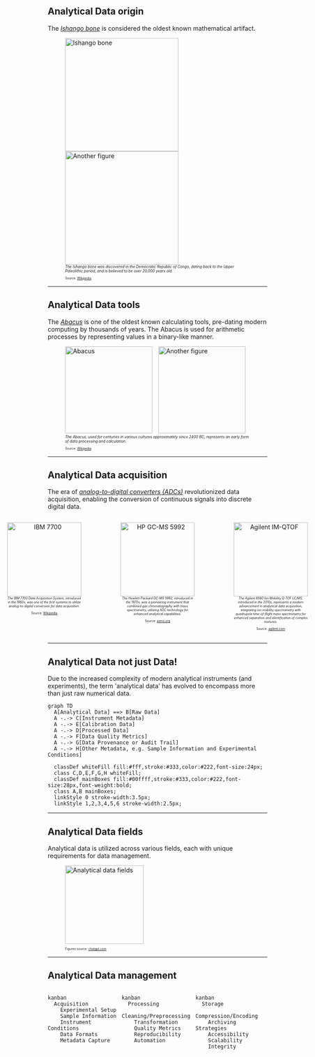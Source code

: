 ## Analytical Data <span class="post-it-strip">origin</span>

The [*Ishango bone*](https://en.wikipedia.org/wiki/Ishango_bone) is considered the oldest known mathematical artifact.

<figure>
  <img src="resources\figures\01_analyticalDataChallenges\Ishango_bone.jpg" data-preview-image alt="Ishango bone" height="260" style="display:inline-block; vertical-align:center; margin-right:10px;"/>
  <img src="resources\figures\01_analyticalDataChallenges\Ishango_bone_2.jpeg" data-preview-image alt="Another figure" height="260" style="display:inline-block; vertical-align:center;"/>
  <figcaption style="font-size: 0.6em;"><em>The Ishango bone was discovered in the Democratic Republic of Congo, dating back to the Upper Paleolithic period, and is believed to be over 20,000 years old.</em></figcaption>
  <p style="font-size: 0.5em;">Source: <a href="https://en.wikipedia.org/wiki/Ishango_bone">Wikipedia</a></p>
</figure>

---

## Analytical Data <span class="post-it-strip">tools</span>

The [*Abacus*](https://en.wikipedia.org/wiki/Abacus) is one of the oldest known calculating tools, pre-dating modern computing by thousands of years. The Abacus is used for arithmetic processes by representing values in a binary-like manner.

<figure>
  <img src="resources/figures/01_analyticalDataChallenges/Abacus.png" data-preview-image alt="Abacus" height="200" style="display:inline-block; vertical-align:center; margin-right:10px;"/>
  <img src="resources/figures/01_analyticalDataChallenges/Abacus_2.jpg" data-preview-image alt="Another figure" height="200" style="display:inline-block; vertical-align:center;"/>
  <figcaption style="font-size: 0.6em;"><em>The Abacus, used for centuries in various cultures approximately since 2400 BC, represents an early form of data processing and calculation.</em></figcaption>
  <p style="font-size: 0.5em;">Source: <a href="https://en.wikipedia.org/wiki/Abacus">Wikipedia</a></p>
</figure>

---

## Analytical Data <span class="post-it-strip">acquisition</span>

The era of [*analog-to-digital converters (ADCs)*](https://dewesoft.com/blog/history-of-analog-to-digital-converters) revolutionized data acquisition, enabling the conversion of continuous signals into discrete digital data.

<div style="display: flex; justify-content: center; align-items: flex-start; gap: 10px;">
  <div style="text-align: center; width: 300px;">
    <figure>
      <img src="resources/figures/01_analyticalDataChallenges/IBM_7700_System_Photo.png" data-preview-image alt="IBM 7700" height="170" style="display:inline-block; vertical-align:center;"/>
      <figcaption style="font-size: 0.5em;"><em>The IBM 7700 Data Acquisition System, introduced in the 1960s, was one of the first systems to utilize analog-to-digital conversion for data acquisition.</em></figcaption>
      <p style="font-size: 0.5em;">Source: <a href="https://en.wikipedia.org/wiki/IBM_7700_Data_Acquisition_System">Wikipedia</a></p>
    </figure>
  </div>
  <div style="text-align: center; width: 300px;">
    <figure>
      <img src="resources/figures/01_analyticalDataChallenges/Hewlett-Packard GC-MS 5992.png" data-preview-image alt="HP GC-MS 5992" height="170" style="display:inline-block; vertical-align:center;"/>
      <figcaption style="font-size: 0.5em;"><em>The Hewlett-Packard GC-MS 5992, introduced in the 1970s, was a pioneering instrument that combined gas chromatography with mass spectrometry, utilizing ADC technology for enhanced analytical capabilities.
      </em></figcaption>
      <p style="font-size: 0.5em;">Source: <a href="https://www.asms.org/docs/history-posters/hp5992.pdf?sfvrsn=2">asms.org</a></p>
    </figure>
  </div>
  <div style="text-align: center; width: 300px;">
    <figure>
      <img src="resources/figures/01_analyticalDataChallenges/Agilent IM-QTOF.jpg" data-preview-image alt="Agilent IM-QTOF" height="170" style="display:inline-block; vertical-align:center;"/>
      <figcaption style="font-size: 0.5em;"><em>The Agilent 6560 Ion Mobility Q-TOF LC/MS, introduced in the 2010s, represents a modern advancement in analytical data acquisition, integrating ion mobility spectrometry with quadrupole time-of-flight mass spectrometry for enhanced separation and identification of complex mixtures.
      </em></figcaption>
      <p style="font-size: 0.5em;">Source: <a href="https://www.agilent.com/en/product/liquid-chromatography-mass-spectrometry-lc-ms/lc-ms-instruments/quadrupole-time-of-flight-lc-ms/6560-ion-mobility-lc-q-tof">agilent.com</a></p>
    </figure>
  </div>
</div>

---

## Analytical Data <span class="post-it-strip">not just Data!</span>

Due to the increased complexity of modern analytical instruments (and experiments), the term 'analytical data' has evolved to encompass more than just raw numerical data.

```mermaid
graph TD
  A[Analytical Data] ==> B[Raw Data]
  A -.-> C[Instrument Metadata]
  A -.-> E[Calibration Data]
  A -.-> D[Processed Data]
  A -.-> F[Data Quality Metrics]
  A -.-> G[Data Provenance or Audit Trail]
  A -.-> H[Other Metadata, e.g. Sample Information and Experimental Conditions]

  classDef whiteFill fill:#fff,stroke:#333,color:#222,font-size:24px;
  class C,D,E,F,G,H whiteFill;
  classDef mainBoxes fill:#00ffff,stroke:#333,color:#222,font-size:28px,font-weight:bold;
  class A,B mainBoxes;
  linkStyle 0 stroke-width:3.5px;
  linkStyle 1,2,3,4,5,6 stroke-width:2.5px;
```

---

## Analytical Data <span class="post-it-strip">fields</span>

Analytical data is utilized across various fields, each with unique requirements for data management.

<figure>
  <img src="resources/figures/01_analyticalDataChallenges/analytical_data_fields.png" data-preview-image alt="Analytical data fields" height="180" style="display:inline-block; vertical-align:center; margin-right:10px;"/>
  <p style="font-size: 0.5em;">Figures source: <a href="https://chatgpt.com/">chatgpt.com</a></p>
</figure>

---

## Analytical Data <span class="post-it-strip">management</span>

<div style="display: flex; gap: 5px; align-items: flex-start; flex-wrap: wrap;height: 100%;">
  <div style="flex: 1; min-width: 150px;">

  ```mermaid
  kanban
    Acquisition
      Experimental Setup
      Sample Information
      Instrument Conditions
      Data Formats
      Metadata Capture
  ```
  
  </div>
  <div class="fragment" style="flex: 1; min-width: 150px;">
  
  ```mermaid
  kanban
    Processing
      Cleaning/Preprocessing
      Transformation
      Quality Metrics
      Reproducibility
      Automation
  ```
  
  </div>
  <div class="fragment" style="flex: 1; min-width: 150px;">
  
  ```mermaid
  kanban
    Storage
      Compression/Encoding
      Archiving Strategies
      Accessibility
      Scalability
      Integrity
  ```
  
  </div>
  <div class="fragment" style="flex: 1; min-width: 150px;">
  
  ```mermaid
  kanban
    Provenance
      Audit Trail
      Standard Protocols
      Versioning
      Workflow Management
      Retrospective Analysis
  ```
  
  </div>
  <div class="fragment" style="flex: 1; min-width: 150px;">
  
  ```mermaid
  kanban
    Reporting
      Visualization
      Interpretation
      Collaboration
      Export Formats
      Certification
  ```
  
  </div>
</div>

---

## Analytical Data <span class="post-it-strip">challenges</span>

<figure>
  <img src="resources/figures/01_analyticalDataChallenges/ACD_LABS_AS.png" data-preview-image alt="Analytical data fields" height="300" style="display:inline-block; vertical-align:center; margin-right:10px;"/>
  <p style="font-size: 0.7em;">Sources: 
  <a href="https://theanalyticalscientist.com/issues/2023/articles/apr/demystifying-analytical-data-management">theanalyticalscientist.com</a> and <a href="https://bit.ly/3ZNKQkf">ACD/Labs, The Analytical Data Management Report 2022</a>
  </p>
</figure>
<!-- https://theanalyticalscientist.videomarketingplatform.co/secret/83973388/a59993e289845aebb1a1e73d2bb282e6 -->

---

## Further reading

<div style="display: flex; justify-content: center; align-items: center; gap: 10px;">
  <div style="width: 300px;">
    <figure style="margin: 0;">
      <img src="resources/figures/01_analyticalDataChallenges/wiley_book.jpg" data-preview-image alt="Wiley Book" height="400" style="display:inline-block;"/>
    </figure>
  </div>
  <div style="width: 350px; text-align: justify;">
    <p>
      Provides an essential source of information and guidance on practical implementation on topics related to digitization and automation for all points in the laboratory value chain.<br>
      <br>
      <br>
      <figcaption style="font-size: 0.5em;"><em>Teutenberg et al.<br>ISBN: 978-3-527-35265-4<br>September 2025</em></figcaption>
    </p>
  </div>
</div>

---

## Analytical Data <span class="post-it-strip">heterogeneity</span>

<div style="display: flex; justify-content: center; align-items: center;">
  <div class="tab-content active lab-figure-tab" data-tab="lab-figure" style="position: relative;height:400px">
    <figure>
      <img src="resources/figures/01_analyticalDataChallenges/wiley_book_cover.png" data-preview-image alt="Wiley Book Cover" height="350" style="display:inline-block;"/>
    </figure>
    <a href="https://www.iuta.de/forschung/analytik-messtechnik/futurelab-nrw/" style="font-size: 0.6em; position: absolute; top: 5%; left: 50%; transform: translate(-50%, -50%); text-align: center;">
        FutureLab.NRW
    </a>
  </div>
  <div id="BVCZ_pH_plot" class="tab-content signal BVCZ_pH_plot-tab" data-tab="BVCZ_pH_plot" style="width:920px;height:400px;"></div>
  <div id="BVCZ_DAD_plot" class="tab-content signal BVCZ_DAD_plot-tab" data-tab="BVCZ_DAD_plot" style="width:920px;height:400px;"></div>
  <div id="BVCZ_HRMS_plot" class="tab-content signal BVCZ_HRMS_plot-tab" data-tab="BVCZ_HRMS_plot" style="width:920px;height:400px;"></div>
  <div id="Processed_BVCZ_HRMS_plot" class="tab-content signal Processed_BVCZ_HRMS_plot-tab" data-tab="Processed_BVCZ_HRMS_plot" style="position: relative;">
    <div id="BVCZ_ProcessedPlot" style="width:920px;height:400px;"></div>
    <a href="https://odea-project.github.io/StreamFind/articles/index.html" style="font-size: 0.6em; position: absolute; top: 20%; left: 50%; transform: translate(-50%, -50%); text-align: center;">
        More details in articles section of odea-project.github.io/StreamFind
    </a>
  </div>
</div>
<div class="tabs">
  <div class="tab active lab-figure-tab" data-tab="lab-figure">Lab</div>
  <div class="tab signal BVCZ_pH_plot-tab" data-tab="BVCZ_pH_plot">pH</div>
  <div class="tab signal BVCZ_DAD_plot-tab" data-tab="BVCZ_DAD_plot">LC-DAD</div>
  <div class="tab signal BVCZ_HRMS_plot-tab" data-tab="BVCZ_HRMS_plot">LC-HRMS</div>
  <div class="tab signal Processed_BVCZ_HRMS_plot-tab" data-tab="Processed_BVCZ_HRMS_plot">Processed LC-HRMS</div>
</div>

<script>
  const samples = Array.from({length: 20}, (_, i) => i + 1);
  const mean = 7;
  const stddev = 0.7;
  let pH = Array.from({length: 19}, () =>
    Math.min(14, Math.max(1, (mean + stddev * (Math.random() * 2 - 1)).toFixed(2)))
  );
  const outlier = (Math.random() > 0.5) ? 1.2 : 13.5;
  const outlierIndex = Math.floor(Math.random() * 20);
  pH.splice(outlierIndex, 0, outlier.toFixed(2));
  const trace = {
    x: samples,
    y: pH,
    type: 'scatter',
    mode: 'lines+markers',
    name: 'pH',
    marker: { color: '#00d0ff' },
    line: { color: '#00d0ff' }
  };
  const layout = {
    title: {
      text: 'pH Value of 20 Samples',
      font: { color: '#fff' }
    },
    xaxis: {
      title: {
        text: 'Sample',
        color: '#fff'
      },
      color: '#fff',
      linecolor: '#fff',
      tickcolor: '#fff'
    },
    yaxis: {
      title: {
        text: 'pH',
        color: '#fff'
      },
      color: '#fff',
      range: [0, 14],
      linecolor: '#fff',
      tickcolor: '#fff'
    },
    legend: {
      font: {
        color: '#fff'
      }
    },
    plot_bgcolor: '#000000',
    paper_bgcolor: '#000000',
    font: { color: '#fff' }
  };
  Reveal.on('slidechanged', function(event) {
    if (event.currentSlide.querySelector('#BVCZ_pH_plot')) {
      Plotly.newPlot('BVCZ_pH_plot', [trace], layout);
    }
  });
</script>

<script>
  Reveal.on('slidechanged', function(event) {
    if (event.currentSlide.querySelector('#BVCZ_DAD_plot')) {
      d3.csv('resources/data/01_analyticalDataChallenges/DAD_BVCZ_Chromatograms.csv').then(function(data) {
        const groups = {};
        data.forEach(row => {
          const analysis = row.analysis;
          if (!groups[analysis]) {
            groups[analysis] = { x: [], y: [] };
          }
          groups[analysis].x.push(Number(row.rt));
          groups[analysis].y.push(Number(row.intensity));
        });
        const traces = Object.keys(groups).map(analysis => ({
          x: groups[analysis].x,
          y: groups[analysis].y,
          mode: 'lines',
          name: analysis,
          type: 'scatter'
        }));
        const layout = {
          title: {
            text: 'Monoclonal Antibody Bevacizumab LC-DAD (214,4 nm) Chromatograms of 18 Analyses',
            font: { color: '#fff' }
          },
          xaxis: {
            title: {
              text: 'Retention Time / seconds',
              color: '#fff'
            },
            color: '#fff',
            linecolor: '#fff',
            tickcolor: '#fff'
          },
          yaxis: {
            title: {
              text: 'Absorbance / U.A.',
              color: '#fff'
            },
            color: '#fff',
            linecolor: '#fff',
            tickcolor: '#fff'
          },
          legend: {
            font: {
              color: '#fff'
            }
          },
          plot_bgcolor: '#000000',
          paper_bgcolor: '#000000',
          font: { color: '#fff' }
        };
        Plotly.newPlot('BVCZ_DAD_plot', traces, layout, {responsive: true, scrollZoom: true});
      });
    }
  });
</script>

<script>
  Reveal.on('slidechanged', function(event) {
    if (event.currentSlide.querySelector('#BVCZ_HRMS_plot')) {
      d3.csv('resources/data/01_analyticalDataChallenges/MS_BVCZ_Spectra.csv').then(function(data) {
        const groups = {};
        data.forEach(row => {
          const group = `${row.rt}`;
          if (!groups[group]) {
            groups[group] = { x: [], y: [], z: []};
          }
          groups[group].x.push(Number(row.rt));
          groups[group].y.push(Number(row.mz));
          groups[group].z.push(Number(row.intensity));
        });
        const traces = Object.keys(groups).map(group => ({
          x: groups[group].x,
          y: groups[group].y,
          z: groups[group].z,
          mode: 'lines',
          type: 'scatter3d',
          name: group,
          showlegend: false,
        }));
        const layout = {
          title: {
            text: 'Monoclonal Antibody Bevacizumab LC-HRMS Spectra',
            font: { color: '#fff' }
          },
          scene: {
            xaxis: {
              title: {
                text: 'Retention Time / seconds',
                color: '#fff'
              },
              color: '#fff',
              linecolor: '#fff',
              tickcolor: '#fff'
            },
            yaxis: {
              title: {
                text: '<i>m/z</i>',
                color: '#fff'
              },
              color: '#fff',
              linecolor: '#fff',
              tickcolor: '#fff'
            },
            zaxis: {
              title: {
                text: 'Intensity / Counts',
                color: '#fff'
              },
              color: '#fff',
              linecolor: '#fff',
              tickcolor: '#fff'
            }
          },
          legend: {
            font: {
              color: '#fff'
            }
          },
          plot_bgcolor: '#000000',
          paper_bgcolor: '#000000',
          font: { color: '#fff' },
          autosize: false,
          width: 900,
          height: 400,
          margin: {
            l: 0,
            r: 0,
            b: 0,
            t: 40,
            pad: 0
          },
        };
        Plotly.newPlot('BVCZ_HRMS_plot', traces, layout, {responsive: true, scrollZoom: true});
      });
    }
  });
</script>

<script>
  Reveal.on('slidechanged', function(event) {
    if (event.currentSlide.querySelector('#BVCZ_ProcessedPlot')) {
      d3.csv('resources/data/01_analyticalDataChallenges/MS_BVCZ_Spectra_Processed.csv').then(function(data) {
        const groups = {};
        data.forEach(row => {
          const analysis = row.analysis;
          if (!groups[analysis]) {
            groups[analysis] = { x: [], y: [] };
          }
          groups[analysis].x.push(Number(row.mass));
          groups[analysis].y.push(Number(row.intensity));
        });
        const traces = Object.keys(groups).map(analysis => ({
          x: groups[analysis].x,
          y: groups[analysis].y,
          mode: 'lines',
          name: analysis,
          type: 'scatter'
        }));
        const layout = {
          title: {
            text: 'Processed Monoclonal Antibody Bevacizumab LC-HRMS Spectra',
            font: { color: '#fff' }
          },
          xaxis: {
            title: {
              text: 'Mass / Da',
              color: '#fff'
            },
            color: '#fff',
            linecolor: '#fff',
            tickcolor: '#fff'
          },
          yaxis: {
            title: {
              text: 'Intensity / Counts',
              color: '#fff'
            },
            color: '#fff',
            linecolor: '#fff',
            tickcolor: '#fff'
          },
          legend: {
            font: {
              color: '#fff'
            }
          },
          plot_bgcolor: '#000000',
          paper_bgcolor: '#000000',
          font: { color: '#fff' }
        };
        Plotly.newPlot('BVCZ_ProcessedPlot', traces, layout, {responsive: true, scrollZoom: true});
      });
    }
  });
</script>

---

## Hands-on <span class="post-it-strip">exercise</span>

<div style="display: flex; justify-content: center; align-items: center;">
  <div class="tab-content active sec_cers_setup-tab" data-tab="sec_cers_setup" style="height:400px">
    <figure>
      <img src="resources/figures/01_analyticalDataChallenges/sec_cers_setup.png" data-preview-image height="300" style="display:inline-block;"/>
    </figure>
    <figcaption>
      <a href="https://pubmed.ncbi.nlm.nih.gov/38050672/" style="font-size: 0.6em;">Thissen et al. (2025)<br>Analytical and Bioanalytical Chemistry</a>
    </figcaption>
  </div>
  <div id="SEC_CERS_Plot" class="tab-content sec_cers_data-tab" data-tab="sec_cers_data" style="width:900px;height:400px;"></div>
</div>

<div class="tabs">
  <div class="tab active sec_cers_setup-tab" data-tab="sec_cers_setup">Setup</div>
  <div class="tab signal sec_cers_data-tab" data-tab="sec_cers_data">Data</div>
</div>

<script>
  Reveal.on('slidechanged', function(event) {
    if (event.currentSlide.querySelector('#SEC_CERS_Plot')) {
      d3.csv('resources/data/01_analyticalDataChallenges/SEC_CERS_Dataset.csv').then(function(data) {
        const analyses = [...new Set(data.map(row => row.analysis))];
        const rtTraces = [];
        const shiftTraces = [];
        analyses.forEach(analysis => {
          const filtered = data.filter(row => row.replicate === "Avastin" && row.analysis === analysis);
          // 1. RT vs cumulative intensity
          const rtMap = new Map();
          filtered.forEach(row => {
            const rt = Number(row.rt);
            const intensity = Number(row.intensity);
            rtMap.set(rt, (rtMap.get(rt) || 0) + intensity);
          });
          const rtX = Array.from(rtMap.keys()).sort((a, b) => a - b);
          const rtY = rtX.map(rt => rtMap.get(rt));
          rtTraces.push({
            x: rtX,
            y: rtY,
            mode: 'lines',
            name: analysis,
            type: 'scatter',
            xaxis: 'x1',
            yaxis: 'y1'
          });
          // 2. Shift vs average intensity
          const shiftMap = new Map();
          const shiftCount = new Map();
          filtered.forEach(row => {
            const shift = Number(row.shift);
            const intensity = Number(row.intensity);
            shiftMap.set(shift, (shiftMap.get(shift) || 0) + intensity);
            shiftCount.set(shift, (shiftCount.get(shift) || 0) + 1);
          });
          const shiftX = Array.from(shiftMap.keys()).sort((a, b) => a - b);
          const shiftY = shiftX.map(shift => shiftMap.get(shift) / shiftCount.get(shift));
          shiftTraces.push({
            x: shiftX,
            y: shiftY,
            mode: 'lines',
            name: analysis,
            type: 'scatter',
            xaxis: 'x2',
            yaxis: 'y2',
            showlegend: false
          });
        });
        const layout = {
          grid: {rows: 1, columns: 2, pattern: 'independent'},
          plot_bgcolor: '#000000',
          paper_bgcolor: '#000000',
          font: {color: '#fff'},
          xaxis: {
            title: {text: 'Elution volume / ml', color: '#fff'},
            color: '#fff',
            linecolor: '#fff',
            tickcolor: '#fff'
          },
          yaxis: {
            title: {text: 'Cumulative Raman intensity / A.U.', color: '#fff'},
            color: '#fff',
            linecolor: '#fff',
            tickcolor: '#fff'
          },
          xaxis2: {
            title: {text: 'Raman shift / cm<sup>-1</sup>', color: '#fff'},
            color: '#fff',
            linecolor: '#fff',
            tickcolor: '#fff'
          },
          yaxis2: {
            title: {text: 'Averaged Intensity / U.A.', color: '#fff'},
            color: '#fff',
            linecolor: '#fff',
            tickcolor: '#fff'
          },
          legend: {
            font: {color: '#fff'}
          },
          title: {
            text: 'SEC-CERS Dataset: <i>Avastin</i> (bevacizumab), <i>Darzalex</i> (daratumumab) and <i>Rixathon</i> (rituximab)',
            font: {color: '#fff'}
          }
        };
        Plotly.newPlot('SEC_CERS_Plot', [...rtTraces, ...shiftTraces], layout, {responsive: true, scrollZoom: true});
      });
    }
  });
</script>

---

## Analytical Data <span class="post-it-strip">heterogeneity</span>

In summary, data heterogeneity poses significant challenges:

<div>
  <ul>
    <li>Use of different data formats and standards across instruments and laboratories</li>
    <li>Complications in data sharing and collaboration</li>
    <li>Increased complexity in data processing and analysis</li>
  </ul>
</div>

---

## Consequences of Complexity

The **greater the complexity of the analytical data**, the more sophisticated the tools and expertise required for its **management**, **processing** and **interpretation**.

<div style="display: flex; justify-content: center; align-items: flex-start; gap: 40px;">
  <div>
    <p class="mainBullet"><strong>pH</strong></p>
    <ul style="font-size: 70%;">
      <li>Data
        <ul>
          <li>Single value (pH)</li>
          <li>Temperature</li>
        </ul>
      </li>
      <li>Sample ID</li>
      <li>Sensor ID</li>
      <li>Calibration info</li>
      <li>Other Provenance Metadata</li>
    </ul>
  </div>
  <div style="width: 40px;"></div>
  <div>
    <p class="mainBullet"><strong>LC-HRMS</strong></p>
    <ul style="font-size: 70%;">
      <li>Data
        <ul>
          <li>Retention time</li>
          <li>Spectra (m/z, intensity)</li>
          <li>MS Level</li>
          <li>Isolation window</li>
          <li>Chromatograms (i.e., TIC, BPC)</li>
        </ul>
      </li>
      <li>Sample ID</li>
      <li>Instrument IDs (i.e., LC, Column, MS, etc.)</li>
      <li>Separation/Acquisition Metadata
        <ul>
          <li>Ionization mode</li>
          <li>Mobile phase composition</li>
        </ul>
      </li>
      <li>Calibration info</li>
      <li>Other Provenance Metadata</li>
    </ul>
  </div>
</div>

---

## Community Efforts for Accessibility

<p style = "margin-bottom: 0">Open Data Standards for Mass Spectrometry</p>

<div style="width: 100%; margin: 0;">
  <div class=timeline_costum style="width: 100%; height: 360px; overflow: hidden;">
  
```mermaid
timeline
  vendor formats : d (Agilent), RAW (Thermo), wiff (Sciex)
  < 2000 : ms1, ms2, MFG, pkl
  2000 - 2010 : mzData : mzXML : mzML
  2010 - 2020 : imzML : mz5 : mzDB
  2023 - now : mzMLb : AnIML : ADF : ASM
```

  </div>
</div>

<style>
/* This will target Mermaid SVGs inside your slides and make them responsive */
.mermaid svg {
  width: 100% !important;
  height: auto !important;
  max-height: 360px;
  display: block;
}
.timeline_costum pre {
  margin-top: 0 !important;
}
</style>

<div style="font-size: 0.7em;">
  <p>Further reading:
    <a href="https://pmc.ncbi.nlm.nih.gov/articles/PMC3518119/"> before 2000</a>, 
    <a href="http://tools.proteomecenter.org/formats/mzData/mzdata_xmlspy_docs.html">mzData</a>, 
    <a href="http://tools.proteomecenter.org/wiki/index.php?title=Formats:mzXML">mzXML</a>, 
    <a href="https://peptideatlas.org/tmp/mzML1.1.0.html">mzML</a>, 
    <a href="https://pubmed.ncbi.nlm.nih.gov/21960719/">mz5</a>, 
    <a href="https://pmc.ncbi.nlm.nih.gov/articles/PMC4349994/">mzDB</a>, 
    <a href="https://pubs.acs.org/doi/10.1021/acs.jproteome.0c00192">mzMLb</a>, 
    <a href="https://www.animl.org/">AnIML</a>, 
    <a href="https://docs.allotrope.org/Allotrope%20Data%20Format.html">ADF</a>, 
    <a href="https://www.allotrope.org/asm">ASM</a>
  </p>
</div>

---

## Encoding and Compression <span class="post-it-strip">streategies</span>

<div style="display: flex; justify-content: center; align-items: center;">
  <div id="formatSizeBarPlot" style="width:800px;height:400px;"></div>
  <div style="text-align:center; font-size:0.8em; margin-top: 8px;width:200px;">
    <em>
      Size comparison of different open data standards using, as an example, a GC-MS data file. The original file was converted from the ChemStation of Agilent to the different open formats with OpenChrom® from Lablicate GmbH.
    </em>
  </div>
</div>
<script>
  const file_formats = [
    "D", "ADF", "mz5", "mzXML", "ASM", "AnIML", "mzML"
  ];
  const file_formats_sizes = [2.08, 3.4, 3.6, 4.8, 9.1, 11.4, 15];
  const file_formats_trace = {
    x: file_formats,
    y: file_formats_sizes,
    type: 'bar',
    marker: { color: '#00d0ff' }
  };
  const file_formats_layout = {
    xaxis: {
      title: { text: 'Format', color: '#fff' },
      color: '#fff',
      linecolor: '#fff',
      tickcolor: '#fff'
    },
    yaxis: {
      title: { text: 'Size (MB)', color: '#fff' },
      color: '#fff',
      linecolor: '#fff',
      tickcolor: '#fff'
    },
    plot_bgcolor: '#000000',
    paper_bgcolor: '#000000',
    font: { color: '#fff' }
  };
  Reveal.on('slidechanged', function(event) {
    if (event.currentSlide.querySelector('#formatSizeBarPlot')) {
      Plotly.newPlot('formatSizeBarPlot', [file_formats_trace], file_formats_layout);
    }
  });
</script>

---

## Encoding and Compression <span class="post-it-strip">streategies</span>

<figure>
  <img src="resources/figures/01_analyticalDataChallenges/encoding_abstract.png" data-preview-image alt="Encoding Abstract" height="300" style="display:inline-block; vertical-align:center; margin-right:10px;"/>
</figure>

---

## Encoding and Compression <span class="post-it-strip">takeaways</span>

<div>
  <ul>
    <li><strong>Data Encoding:</strong>
      <ul>
        <li>Data encoding is the process of transforming information into a suitable format for transmission or storage, ensuring performance, integrity, and security.</li>
        <li><em>Binary encoding</em> represents data in binary digits (0s and 1s), forming the foundation for more complex (and often proprietary) encoding methods.</li>
      </ul>
    </li>
    <li><strong>Data Compression:</strong>
      <ul>
        <li>Data compression reduces the size of data files, optimizing storage and transmission.</li>
        <li><em>Lossless compression</em> retains all original data, while <em>lossy compression</em> sacrifices some data for greater size reduction.</li>
      </ul>
    </li>
  </ul>
</div>

<p style="font-size: 0.7em;">Further reading: 
  <a href="https://realpython.com/python-bytes/"> Bytes Objects: Handling Binary Data in Python</a> and <a href="https://link.springer.com/book/10.1007/978-1-84882-903-9">Handbook of Data Compression</a>
</p>

---

# FAIR Data Principles

The FAIR (**Findable**, **Accessible**, **Interoperable**, **Reusable**) principles are essential for effective analytical data management and promote the use of standardized formats, metadata, and documentation to enhance data sharing and collaboration across disciplines.

<figure>
  <img src="resources/figures/01_analyticalDataChallenges/FAIR_data_principles.png" data-preview-image alt="Abacus" height="200" style="display:inline-block; vertical-align:center; margin-right:10px;"/>
  <p style="font-size: 0.6em;">Source: <a href="https://knowledgebase.nfdi4chem.de/knowledge_base/docs/fair/">NFDI4Chem</a></p>
</figure>

---

# Analytical Data Challenges

<div>
  <ul>
    <li><strong>Data management:</strong>
      <ul>
        <li>There is a need for efficient data management systems to handle the large volumes of data generated by modern analytical instruments.</li>
      </ul>
    </li>
    <li><strong>Data complexity and volume:</strong>
      <ul>
        <li>The growing complexity and scale of analytical data necessitates sophisticated processing techniques and tools for extracting meaningful insights.</li>
      </ul>
    </li>
    <li><strong>Data standardisation and interoperability:</strong>
      <ul>
        <li>The lack of standardised data formats and interoperability between different analytical instruments and software can hinder data sharing and collaboration.</li>
      </ul>
    </li>
    <li><strong>Data provenance:</strong>
      <ul>
        <li>Ensuring data provenance and maintaining an audit trail is crucial for reproducibility and trust in analytical results, and supports the FAIR principles.</li>
      </ul>
    </li>
    <li><strong>Data visualisation:</strong>
      <ul>
        <li>Effective visualisation techniques are necessary to interpret complex analytical data, enabling researchers to derive insights and communicate their findings effectively.</li>
      </ul>
    </li>
    <li><strong>Data quality:</strong>
      <ul>
        <li>Rigorously validating and controlling data quality is essential for reliable results.</li>
      </ul>
    </li>
  </ul>
</div>
